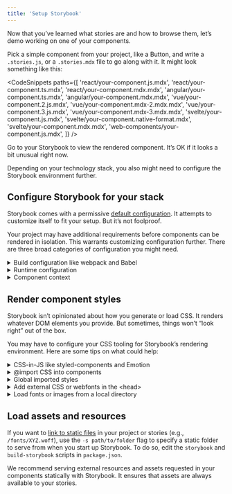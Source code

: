 ```yaml
---
title: 'Setup Storybook'
---
```


Now that you’ve learned what stories are and how to browse them, let’s demo working on one of your components.

Pick a simple component from your project, like a Button, and write a `.stories.js`, or a `.stories.mdx` file to go along with it. It might look something like this:

<!-- prettier-ignore-start -->

<CodeSnippets
  paths={[
    'react/your-component.js.mdx',
    'react/your-component.ts.mdx',
    'react/your-component.mdx.mdx',
    'angular/your-component.ts.mdx',
    'angular/your-component.mdx.mdx',
    'vue/your-component.2.js.mdx',
    'vue/your-component.mdx-2.mdx.mdx',
    'vue/your-component.3.js.mdx',
    'vue/your-component.mdx-3.mdx.mdx',
    'svelte/your-component.js.mdx',
    'svelte/your-component.native-format.mdx',
    'svelte/your-component.mdx.mdx',
    'web-components/your-component.js.mdx',
  ]}
/>

<!-- prettier-ignore-end -->

Go to your Storybook to view the rendered component. It’s OK if it looks a bit unusual right now.

Depending on your technology stack, you also might need to configure the Storybook environment further.

## Configure Storybook for your stack

Storybook comes with a permissive [default configuration](../configure/overview.md). It attempts to customize itself to fit your setup. But it’s not foolproof.

Your project may have additional requirements before components can be rendered in isolation. This warrants customizing configuration further. There are three broad categories of configuration you might need.

<details>
<summary>Build configuration like webpack and Babel</summary>

If you see errors on the CLI when you run the `yarn storybook` command, you likely need to make changes to Storybook’s build configuration. Here are some things to try:

- [Presets](../addons/addon-types.md) bundle common configurations for various technologies into Storybook. In particular, presets exist for Create React App, SCSS and Ant Design.
- Specify a custom [Babel configuration](../configure/babel.md#custom-babel-config) for Storybook. Storybook automatically tries to use your project’s config if it can.
- Adjust the [webpack configuration](../configure/webpack.md) that Storybook uses. Try patching in your own configuration if needed.

</details>

<details>
<summary>Runtime configuration</summary>

If Storybook builds but you see an error immediately when connecting to it in the browser, in that case, chances are one of your input files is not compiling/transpiling correctly to be interpreted by the browser. Storybook supports modern browsers and IE11, but you may need to check the Babel and webpack settings (see above) to ensure your component code works correctly.

</details>

<details id="component-context" name="component-context">
<summary>Component context</summary>

If a particular story has a problem rendering, often it means your component expects a specific environment is available to the component.

A common frontend pattern is for components to assume that they render in a specific “context” with parent components higher up the rendering hierarchy (for instance, theme providers).

Use [decorators](../writing-stories/decorators.md) to “wrap” every story in the necessary context providers. The [`.storybook/preview.js`](../configure/overview.md#configure-story-rendering) file allows you to customize how components render in Canvas, the preview iframe. See how you can wrap every component rendered in Storybook with [Styled Components](https://styled-components.com/) `ThemeProvider`, [Vue's Fortawesome](https://github.com/FortAwesome/vue-fontawesome), or with an Angular theme provider component in the example below.

<!-- prettier-ignore-start -->

<CodeSnippets
  paths={[
    'react/storybook-preview-with-styled-components-decorator.js.mdx',
    'react/storybook-preview-with-styled-components-decorator.story-function.js.mdx',
    'vue/storybook-preview-with-library-decorator.2-library.js.mdx',
    'vue/storybook-preview-with-library-decorator.3-library.js.mdx',
    'vue/storybook-preview-with-hoc-component-decorator.2-component.js.mdx',
    'vue/storybook-preview-with-hoc-component-decorator.3-component.js.mdx',
    'vue/storybook-preview-with-mixin-decorator.2-mixin.js.mdx',
    'vue/storybook-preview-with-mixin-decorator.3-mixin.js.mdx',
    'angular/storybook-preview-with-styled-components-decorator.ts.mdx'
  ]}
/>

<!-- prettier-ignore-end -->

</details>

## Render component styles

Storybook isn’t opinionated about how you generate or load CSS. It renders whatever DOM elements you provide. But sometimes, things won’t “look right” out of the box.

You may have to configure your CSS tooling for Storybook’s rendering environment. Here are some tips on what could help:

<details>
  <summary>CSS-in-JS like styled-components and Emotion</summary>

If you are using CSS-in-JS, chances are your styles are working because they’re generated in JavaScript and served alongside each component. Theme users may need to add a decorator to `.storybook/preview.js`, [see above](#component-context).

</details>

<details>
  <summary>@import CSS into components</summary>

Storybook allows you to import CSS files in your components directly. But in some cases you may need to [tweak its webpack configuration](../configure/webpack.md#extendingstorybooks-webpack-config). Angular components require [a special import](../configure/styling-and-css.md#importing-css-files).

</details>

<details>
  <summary>Global imported styles</summary>

If you have global imported styles, create a file called [`.storybook/preview.js`](../configure/overview.md#configure-story-rendering) and import the styles there. They will be added by Storybook automatically for all stories.

</details>

<details>
  <summary>Add external CSS or webfonts in the &lt;head&gt;</summary>

Alternatively, if you want to inject a CSS link tag to the `<head>` directly (or some other resource like a webfont link), you can use [`.storybook/preview-head.html`](../configure/story-rendering.md#adding-to-&#60head&#62) to add arbitrary HTML.

</details>

<details>
  <summary>Load fonts or images from a local directory</summary>

If you're referencing fonts or images from a local directory, you'll need to configure the Storybook script to [serve the static files](../configure/images-and-assets).

</details>

## Load assets and resources

If you want to [link to static files](../configure/images-and-assets.md) in your project or stories (e.g., `/fonts/XYZ.woff`), use the `-s path/to/folder` flag to specify a static folder to serve from when you start up Storybook. To do so, edit the `storybook` and `build-storybook` scripts in `package.json`.

We recommend serving external resources and assets requested in your components statically with Storybook. It ensures that assets are always available to your stories.
